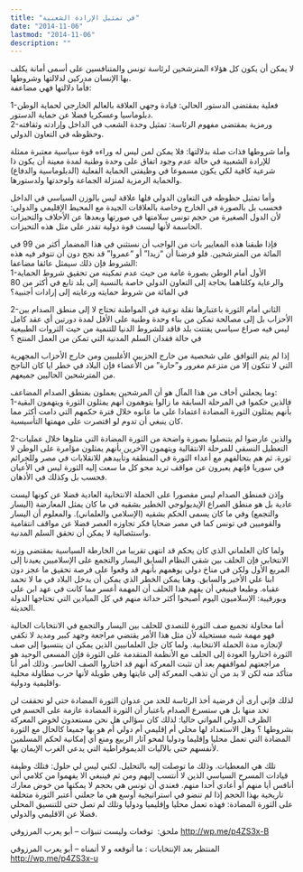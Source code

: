 ```yaml
---
title: "في تمثيل الإرادة الشعبية"
date: "2014-11-06"
lastmod: "2014-11-06"
description: ""
---
```

لا يمكن أن يكون كل هؤلاء المترشحين لرئاسة تونس والمتنافسين على أسمى أمانة يكلف بها الإنسان مدركين لدلالتها وشروطها.  
فأما دلالتها فهي مضاعفة:

1-فعلية بمقتضى الدستور الحالي: قيادة وجهي العلاقة بالعالم الخارجي لحماية الوطن دبلوماسيا وعسكريا فضلا عن حماية الدستور.  
2-ورمزية بمقتضى مفهوم الرئاسة: تمثيل وحدة الشعب في الداخل وإرادته وثقافته وحظوظه في التعاون الدولي.

وأما شروطها فذات صلة بدلالتها: فلا يمكن لمن ليس له وراءه قوة سياسية معتبرة ممثلة للإرادة الشعبية في حالة عدم وجود اتفاق على وحدة وطنية لمدة معينة أن يكون ذا شرعية كافية لكي يكون مسموعا في وظيفتي الحماية الفعلية (الدبلوماسية والدفاع) والحماية الرمزية لمنزلة الجماعة ولوحدتها ولدستورها.

وأما تمثيل حظوظه في التعاون الدولي فلها علاقة ليس بالوزن السياسي في الداخل فحسب بل بالصورة في الخارج وخاصة بالعلاقات الجيدة مع المحيط الإقليمي والدولي: لأن الدول الصغيرة من حجم تونس سلامتها في صورتها وبعدها عن الأحلاف والتحيزات الحاسمة لأنها ليست قوة دولية تقدر على مثل هذه التحيزات.

فإذا طبقنا هذه المعايير بات من الواجب أن نستثني في هذا المضمار أكثر من 99 في المائة من المترشحين. فلو فرضنا أن “زيدا” أو “عمروا” قد نجح دون أن تتوفر فيه هذه الشروط فإن ذلك سيمثل عائقا مضاعفا:  
1-الأول أمام الوطن بصورة عامة من حيث عدم تمكينه من تحقيق شروط الحماية والرعاية وكلتاهما بحاجة إلى التعاون الدولي خاصة بالنسبة إلى بلد تابع في أكثر من 80 في المائة من شروط حمايته ورعايته إلى إرادات أجنبية؟

2-الثاني أمام الثورة باعتبارها نقلة نوعية في المواطنة تحتاج لا إلى منطق الصدام بين الأحزاب بل إلى مصالحة تمكن من بناء وحدة وطنية على الأقل لمدة دورتين أي عقد كامل ليس فيه صراع سياسي يفتتت بلد فاقد للشروط الدنيا للتنمية من حيث الثروات الطبيعية في حالة فقدان السلم المدنية التي تمكن من العمل المنتج ؟

إذا لم يتم التوافق على شخصية من خارج الحزبين الأغلبيين ومن خارج الأحزاب المجهرية التي لا تتكون إلا من متزعم مغرور و”حارة” من الأعضاء فإن البلاد في خطر ايا كان الناجح من المترشحين الحاليين جميعهم.

وما يجعلني أخاف من هذا المآل هو أن المرشحين يعملون بمنطق الصدام المضاعف:  
1-فالذين حكموا في المرحلة السابقة ما زالوا يتوهمون أنهم يمثلون الثورة ويتهمون البقية بأنهم يمثلون الثورة المضادة اعتمادا على ما عانوه خلال فترة حكمهم التي دامت أكثر مما كان ينبغي أن تدوم لو اقتصرت على مهمتها التأسيسية.

2-والذين عارضوا لم يتنصلوا بصورة واضحة من الثورة المضادة التي مثلوها خلال عمليات التعطيل النسقي للمرحلة الانتقالية ويتهمون الآخرين بأنهم يمثلون مؤامرة على الوطن لا ثورة. ثم هم بتحالفهم مع أعداء الثورة في المنطقة وتأييدهم للانقلابات في مصر وللجرائم في سوريا فإنهم يعبرون عن مواقف تريد محو كل ما سعت إليه الثورة ليس في الأعيان فحسب بل وكذلك في الأذهان.

وإذن فمنطق الصدام ليس مقصورا على الحملة الانتخابية العادية فضلا عن كونها ليست عادية بل هو منطق الصراع الإيديولوجي الخطير بشقيه في ما كان يمثل المعارضة (اليسار والتجمع) وفي ما كان يسمى الحكم بشقيه (الإسلامي والعلماني). والمعلوم أن اليسار والقوميين في تونس كما في مصر ضحايا فكر تجاوزه العصر فضلا عن مواقف انتقامية واستئصالية لا يمكن أن تحقق السلم المدنية.

ولما كان العلماني الذي كان يحكم قد انتهى تقريبا من الخارطة السياسية بمقتضى وزنه الانتخابي فإن الحلف بين شقي النظام السابق اليسار والتجمع على الإسلاميين يعيدنا إلى المربع الأول ولكن في مناخ دولي يوهمهم بأنهم قد وقعوا على فرصة تحقيق ما عجز دون ابنا علي الأخير والسابق. وهنا يمكن الخطر الذي يمكن أن يدخل البلاد في ما لا تحمد عقباه. وطبعا فينبغي أن يفهم هذا الحلف أن المهمة أعسر مما كانت في عهد ابن علي وبورقيبة: الإسلاميون اليوم أصبحوا أكثر حداثة منهم في كل الميادين التي تحتاجها الدولة الحديثة.

أما محاولة تجميع صف الثورة للتصدي للحلف بين اليسار والتجمع في الانتخابات الحالية فهو مهمة شبه مستحيلة لأن مثل هذا الأمر يقتضي مراجعة وجهد كبير ومديد لا تكفي لإنجازه مدة الحملة الانتخابية. ولما كان جل العلمانيين الذين يمكن ان ينتسبوا إلى صف الثورة اختاروا العودة إلى الحلف مع الأنظمة المتقدمة على الثورة فإن المسعى الوحيد هو مراجعتهم لمواقفهم بعد أن تثبت المعركة أنهم قد اختاروا الصف الخاسر. وذلك أمر أنا متأكد منه لكن لا بد من أن تذهب المعركة إلى غايتها وهي طويلة لأنها حرب مطاولة محلية واقليمية ودولية.

لذلك فإني أرى أن فرضية أخذ الرئاسة للحد من عدوان الثورة المضادة حتى لو تحققت لن تحد منها بل هي ستسرع الصدام باعتبار أن الثورة المضادة عازمة على الحسم في الظرف الدولي المواتي حاليا: لذلك كان سؤالي هل نحن مستعدون لخوض المعركة بشروطها ؟ وهل الاستعداد لها محلي أم إقليمي أم دولي أم هو بها جميعا كالحال مع الثورة المضادة التي تعمل محليا وإقليما ودوليا لمحو آثار الربيع ومنع أي إمكانية لحكم المسلمين لأنفسهم حتى بالآليات الديموقراطية التي يدعي الغرب الإيمان بها.

تلك هي المعطيات. وذلك ما توصلت إليه بالتحليل. لكني ليس لي حلول: فتلك وظيفة قيادات المسرح السياسي الذين لا أنتسب إليهم ومن ثم فينبغي الا يفهموا من كلامي أني أنافس أيا منهم أو أعادي أحدا منهم. فعندي أن تونس هي بحجم لا يمكنها من خوض معارك تاريخية بهذا الحجم إذا لم تنضو في استراتيجية أوسع هي ما جعلني أعتبر الثورة متخلفة على الثورة المضادة: فهذه تعمل محليا وإقليميا ودوليا وتلك لم تصل حتى للتنسيق المحلي فضلا عن الاقليمي والدولي.

ملحق:  توقعات وليست تنبؤات – أبو يعرب المرزوقي http://wp.me/p4ZS3x-B

المنتظر بعد الإنتخابات : ما أتوقعه و لا أتمناه – أبو يعرب المرزوقي http://wp.me/p4ZS3x-u

###